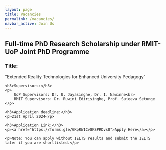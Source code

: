 ```yaml
---
layout: page
title: Vacancies
permalink: /vacancies/
navbar_active: Join Us
---
```

<div class="phd-scholarship">
    <h2>Full-time PhD Research Scholarship under RMIT-UoP Joint PhD Programme</h2>
    <h3>Title:</h3>
    <p>"Extended Reality Technologies for Enhanced University Pedagogy"</p>
    
    <h3>Supervisors:</h3>
    <p>
        UoP Supervisors: Dr. U. Jayasinghe, Dr. I. Nawinne<br>
        RMIT Supervisors: Dr. Ruwini Edirisinghe, Prof. Sujeeva Setunge
    </p>
    
    <h3>Application deadline:</h3>
    <p>21st April 2024</p>
    
    <h3>Application Link:</h3>
    <p><a href="https://forms.gle/GKpRW1Cv8KSPRDvs8">Apply Here</a></p>
    
    <p>Note: You can apply without IELTS results and submit the IELTS later if you are shortlisted.</p>
</div>